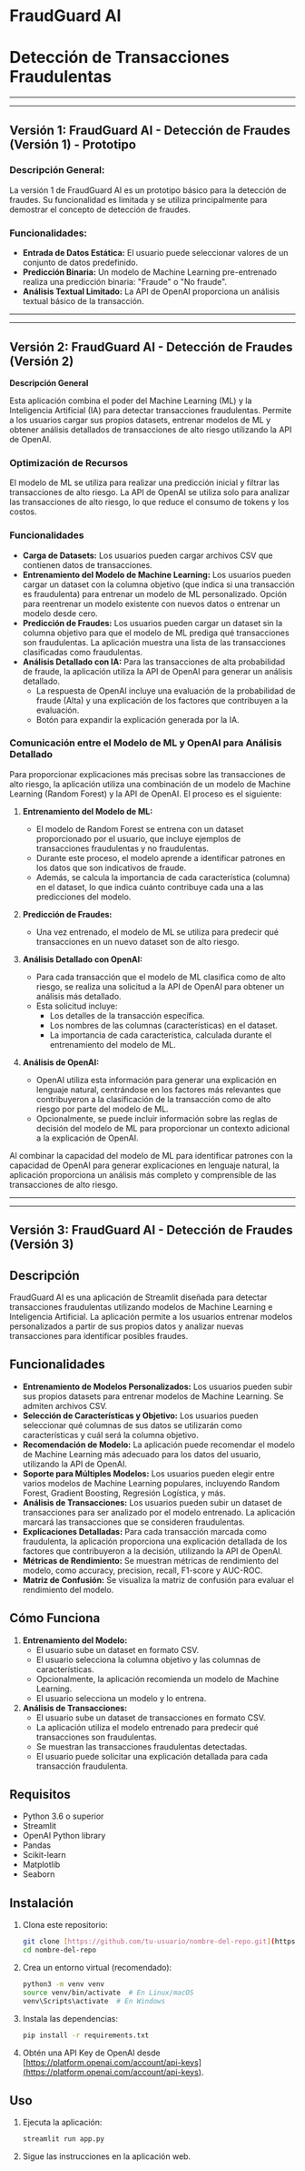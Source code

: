 # FraudGuard AI 
# Detección de Transacciones Fraudulentas
---
---

## Versión 1: FraudGuard AI - Detección de Fraudes (Versión 1) - Prototipo

### Descripción General:

La versión 1 de FraudGuard AI es un prototipo básico para la detección de fraudes. Su funcionalidad es limitada y se utiliza principalmente para demostrar el concepto de detección de fraudes.

### Funcionalidades:

* **Entrada de Datos Estática:** El usuario puede seleccionar valores de un conjunto de datos predefinido.
* **Predicción Binaria:** Un modelo de Machine Learning pre-entrenado realiza una predicción binaria: "Fraude" o "No fraude".
* **Análisis Textual Limitado:** La API de OpenAI proporciona un análisis textual básico de la transacción.

---
---

## Versión 2: FraudGuard AI - Detección de Fraudes (Versión 2)

**Descripción General**

Esta aplicación combina el poder del Machine Learning (ML) y la Inteligencia Artificial (IA) para detectar transacciones fraudulentas. Permite a los usuarios cargar sus propios datasets, entrenar modelos de ML y obtener análisis detallados de transacciones de alto riesgo utilizando la API de OpenAI.

### Optimización de Recursos

El modelo de ML se utiliza para realizar una predicción inicial y filtrar las transacciones de alto riesgo. La API de OpenAI se utiliza solo para analizar las transacciones de alto riesgo, lo que reduce el consumo de tokens y los costos.

### Funcionalidades

* **Carga de Datasets:** Los usuarios pueden cargar archivos CSV que contienen datos de transacciones.
* **Entrenamiento del Modelo de Machine Learning:** Los usuarios pueden cargar un dataset con la columna objetivo (que indica si una transacción es fraudulenta) para entrenar un modelo de ML personalizado. Opción para reentrenar un modelo existente con nuevos datos o entrenar un modelo desde cero.
* **Predicción de Fraudes:** Los usuarios pueden cargar un dataset sin la columna objetivo para que el modelo de ML prediga qué transacciones son fraudulentas. La aplicación muestra una lista de las transacciones clasificadas como fraudulentas.
* **Análisis Detallado con IA:** Para las transacciones de alta probabilidad de fraude, la aplicación utiliza la API de OpenAI para generar un análisis detallado.
    * La respuesta de OpenAI incluye una evaluación de la probabilidad de fraude (Alta) y una explicación de los factores que contribuyen a la evaluación.
    * Botón para expandir la explicación generada por la IA.

### Comunicación entre el Modelo de ML y OpenAI para Análisis Detallado

Para proporcionar explicaciones más precisas sobre las transacciones de alto riesgo, la aplicación utiliza una combinación de un modelo de Machine Learning (Random Forest) y la API de OpenAI. El proceso es el siguiente:

1.  **Entrenamiento del Modelo de ML:**

    * El modelo de Random Forest se entrena con un dataset proporcionado por el usuario, que incluye ejemplos de transacciones fraudulentas y no fraudulentas.
    * Durante este proceso, el modelo aprende a identificar patrones en los datos que son indicativos de fraude.
    * Además, se calcula la importancia de cada característica (columna) en el dataset, lo que indica cuánto contribuye cada una a las predicciones del modelo.
2.  **Predicción de Fraudes:**

    * Una vez entrenado, el modelo de ML se utiliza para predecir qué transacciones en un nuevo dataset son de alto riesgo.
3.  **Análisis Detallado con OpenAI:**

    * Para cada transacción que el modelo de ML clasifica como de alto riesgo, se realiza una solicitud a la API de OpenAI para obtener un análisis más detallado.
    * Esta solicitud incluye:
        * Los detalles de la transacción específica.
        * Los nombres de las columnas (características) en el dataset.
        * La importancia de cada característica, calculada durante el entrenamiento del modelo de ML.
4.  **Análisis de OpenAI:**

    * OpenAI utiliza esta información para generar una explicación en lenguaje natural, centrándose en los factores más relevantes que contribuyeron a la clasificación de la transacción como de alto riesgo por parte del modelo de ML.
    * Opcionalmente, se puede incluir información sobre las reglas de decisión del modelo de ML para proporcionar un contexto adicional a la explicación de OpenAI.

Al combinar la capacidad del modelo de ML para identificar patrones con la capacidad de OpenAI para generar explicaciones en lenguaje natural, la aplicación proporciona un análisis más completo y comprensible de las transacciones de alto riesgo.

---
---

## Versión 3: FraudGuard AI - Detección de Fraudes (Versión 3)

## Descripción

FraudGuard AI es una aplicación de Streamlit diseñada para detectar transacciones fraudulentas utilizando modelos de Machine Learning e Inteligencia Artificial. La aplicación permite a los usuarios entrenar modelos personalizados a partir de sus propios datos y analizar nuevas transacciones para identificar posibles fraudes.

## Funcionalidades

* **Entrenamiento de Modelos Personalizados:** Los usuarios pueden subir sus propios datasets para entrenar modelos de Machine Learning. Se admiten archivos CSV.
* **Selección de Características y Objetivo:** Los usuarios pueden seleccionar qué columnas de sus datos se utilizarán como características y cuál será la columna objetivo.
* **Recomendación de Modelo:** La aplicación puede recomendar el modelo de Machine Learning más adecuado para los datos del usuario, utilizando la API de OpenAI.
* **Soporte para Múltiples Modelos:** Los usuarios pueden elegir entre varios modelos de Machine Learning populares, incluyendo Random Forest, Gradient Boosting, Regresión Logística, y más.
* **Análisis de Transacciones:** Los usuarios pueden subir un dataset de transacciones para ser analizado por el modelo entrenado. La aplicación marcará las transacciones que se consideren fraudulentas.
* **Explicaciones Detalladas:** Para cada transacción marcada como fraudulenta, la aplicación proporciona una explicación detallada de los factores que contribuyeron a la decisión, utilizando la API de OpenAI.
* **Métricas de Rendimiento:** Se muestran métricas de rendimiento del modelo, como accuracy, precision, recall, F1-score y AUC-ROC.
* **Matriz de Confusión:** Se visualiza la matriz de confusión para evaluar el rendimiento del modelo.

## Cómo Funciona

1.  **Entrenamiento del Modelo:**
    * El usuario sube un dataset en formato CSV.
    * El usuario selecciona la columna objetivo y las columnas de características.
    * Opcionalmente, la aplicación recomienda un modelo de Machine Learning.
    * El usuario selecciona un modelo y lo entrena.
2.  **Análisis de Transacciones:**
    * El usuario sube un dataset de transacciones en formato CSV.
    * La aplicación utiliza el modelo entrenado para predecir qué transacciones son fraudulentas.
    * Se muestran las transacciones fraudulentas detectadas.
    * El usuario puede solicitar una explicación detallada para cada transacción fraudulenta.

## Requisitos

* Python 3.6 o superior
* Streamlit
* OpenAI Python library
* Pandas
* Scikit-learn
* Matplotlib
* Seaborn

## Instalación

1.  Clona este repositorio:

    ```bash
    git clone [https://github.com/tu-usuario/nombre-del-repo.git](https://github.com/tu-usuario/nombre-del-repo.git)
    cd nombre-del-repo
    ```

2.  Crea un entorno virtual (recomendado):

    ```bash
    python3 -m venv venv
    source venv/bin/activate  # En Linux/macOS
    venv\Scripts\activate  # En Windows
    ```

3.  Instala las dependencias:

    ```bash
    pip install -r requirements.txt
    ```

4.  Obtén una API Key de OpenAI desde [https://platform.openai.com/account/api-keys](https://platform.openai.com/account/api-keys).

## Uso

1.  Ejecuta la aplicación:

    ```bash
    streamlit run app.py
    ```

2.  Sigue las instrucciones en la aplicación web.


